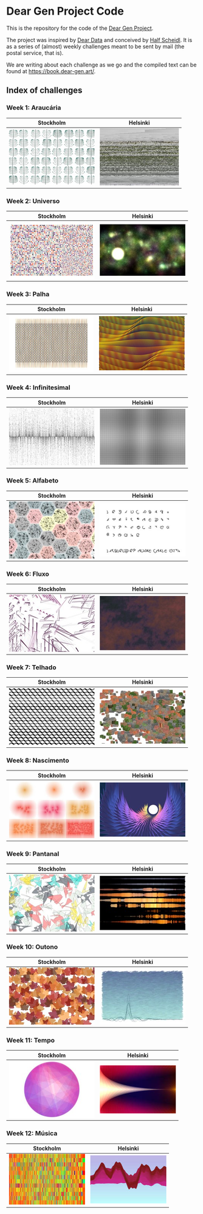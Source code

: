 # Dear Gen Project Code

This is the repository for the code of the [Dear Gen Project](https://github.com/regisfrias/dear-gen-book).

The project was inspired by [Dear Data](http://www.dear-data.com/) and conceived by [Half Scheidl](https://github.com/haschdl). It is as a series of (almost) weekly challenges meant to be sent by mail (the postal service, that is).

We are writing about each challenge as we go and the compiled text can be found at https://book.dear-gen.art/.

## Index of challenges


### Week 1: Araucária

| Stockholm                                                                	| Helsinki                                                 	|
|--------------------------------------------------------------------------	|----------------------------------------------------------	|
| [![](img/01-stockholm-s.jpg)](sketches/stockholm/Week-01-Araucaria/)     	| [![](img/01-helsinki-s.jpg)](sketches/helsinki/Week-01/) 	|


### Week 2: Universo


| Stockholm                                                                	| Helsinki                                                 	|
|--------------------------------------------------------------------------	|----------------------------------------------------------	|
| [![](img/02-stockholm-s.jpg)](sketches/stockholm/Week-01-Araucaria/)     	| [![](img/02-helsinki-s.jpg)](sketches/helsinki/Week-01/) 	|

### Week 3: Palha


| Stockholm                                                                	| Helsinki                                                 	|
|--------------------------------------------------------------------------	|----------------------------------------------------------	|
| [![](img/03-stockholm-s.jpg)](sketches/stockholm/Week-01-Araucaria/)     	| [![](img/03-helsinki-s.jpg)](sketches/helsinki/Week-01/) 	|


### Week 4: Infinitesimal

| Stockholm                                                                	| Helsinki                                                 	|
|--------------------------------------------------------------------------	|----------------------------------------------------------	|
| [![](img/04-stockholm-s.jpg)](sketches/stockholm/Week-01-Araucaria/)     	| [![](img/04-helsinki-s.jpg)](sketches/helsinki/Week-01/) 	|

### Week 5: Alfabeto

| Stockholm                                                                	| Helsinki                                                 	|
|--------------------------------------------------------------------------	|----------------------------------------------------------	|
| [![](img/05-stockholm-s.jpg)](sketches/stockholm/Week-01-Araucaria/)     	| [![](img/05-helsinki-s.jpg)](sketches/helsinki/Week-01/) 	|

### Week 6: Fluxo

| Stockholm                                                                	| Helsinki                                                 	|
|--------------------------------------------------------------------------	|----------------------------------------------------------	|
| [![](img/06-stockholm-s.jpg)](sketches/stockholm/Week-01-Araucaria/)     	| [![](img/06-helsinki-s.jpg)](sketches/helsinki/Week-01/) 	|

### Week 7: Telhado

| Stockholm                                                                	| Helsinki                                                 	|
|--------------------------------------------------------------------------	|----------------------------------------------------------	|
| [![](img/07-stockholm-s.jpg)](sketches/stockholm/Week-01-Araucaria/)     	| [![](img/07-helsinki-s.jpg)](sketches/helsinki/Week-01/) 	|

### Week 8: Nascimento

| Stockholm                                                                	| Helsinki                                                 	|
|--------------------------------------------------------------------------	|----------------------------------------------------------	|
| [![](img/08-stockholm-s.jpg)](sketches/stockholm/Week-01-Araucaria/)     	| [![](img/08-helsinki-s.jpg)](sketches/helsinki/Week-01/) 	|



### Week 9: Pantanal

| Stockholm                                                                	| Helsinki                                                 	|
|--------------------------------------------------------------------------	|----------------------------------------------------------	|
| [![](img/09-stockholm-s.jpg)](sketches/stockholm/Week-01-Araucaria/)     	| [![](img/09-helsinki-s.jpg)](sketches/helsinki/Week-01/) 	|

### Week 10: Outono

| Stockholm                                                                	| Helsinki                                                 	|
|--------------------------------------------------------------------------	|----------------------------------------------------------	|
| [![](img/10-stockholm-s.jpg)](sketches/stockholm/Week-01-Araucaria/)     	| [![](img/10-helsinki-s.jpg)](sketches/helsinki/Week-01/) 	|

### Week 11: Tempo

| Stockholm                                                                	| Helsinki                                                 	|
|--------------------------------------------------------------------------	|----------------------------------------------------------	|
| [![](img/11-stockholm-s.jpg)](sketches/stockholm/Week-01-Araucaria/)     	| [![](img/11-helsinki-s.jpg)](sketches/helsinki/Week-01/) 	|

### Week 12: Música

| Stockholm                                                                	| Helsinki                                                 	|
|--------------------------------------------------------------------------	|----------------------------------------------------------	|
| [![](img/12-stockholm-s.jpg)](sketches/stockholm/Week-01-Araucaria/)     	| [![](img/12-helsinki-s.jpg)](sketches/helsinki/Week-01/) 	|